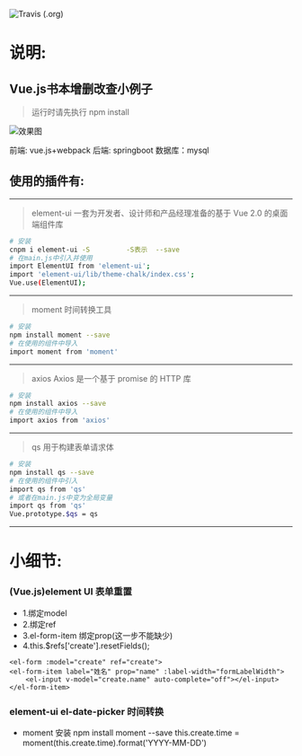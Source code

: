 ![Travis (.org)](https://img.shields.io/travis/:user/:repo.svg)


# 说明:
## Vue.js书本增删改查小例子



> 运行时请先执行 npm install

![效果图](http://pdv8bh429.bkt.clouddn.com/%E6%95%88%E6%9E%9C%E5%9B%BE.png)

前端: vue.js+webpack
后端: springboot
数据库：mysql



## 使用的插件有:
-----------------------------------------------
> element-ui 一套为开发者、设计师和产品经理准备的基于 Vue 2.0 的桌面端组件库
``` bash
# 安装
cnpm i element-ui -S         -S表示  --save
# 在main.js中引入并使用
import ElementUI from 'element-ui';
import 'element-ui/lib/theme-chalk/index.css';
Vue.use(ElementUI);
```
-----------------------------------------------
> moment 时间转换工具
``` bash
# 安装
npm install moment --save
# 在使用的组件中导入
import moment from 'moment'
```
-----------------------------------------------
> axios Axios 是一个基于 promise 的 HTTP 库
``` bash
# 安装 
npm install axios --save
# 在使用的组件中导入
import axios from 'axios'
```
-----------------------------------------------
> qs 用于构建表单请求体
``` bash
# 安装
npm install qs --save
# 在使用的组件中引入
import qs from 'qs'
# 或者在main.js中变为全局变量
import qs from 'qs'
Vue.prototype.$qs = qs
```
-----------------------------------------------

# 小细节:
### (Vue.js)element UI 表单重置
- 1.绑定model
- 2.绑定ref
- 3.el-form-item 绑定prop(这一步不能缺少)
- 4.this.$refs['create'].resetFields();
```
<el-form :model="create" ref="create">
<el-form-item label="姓名" prop="name" :label-width="formLabelWidth">
    <el-input v-model="create.name" auto-complete="off"></el-input>
</el-form-item>
```

### element-ui el-date-picker 时间转换
- moment 安装 npm install moment --save
this.create.time = moment(this.create.time).format('YYYY-MM-DD')

